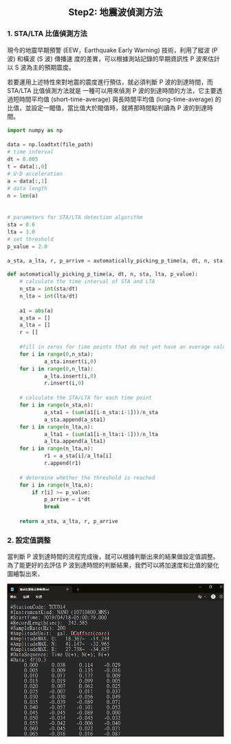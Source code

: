 <h2 align="center">
Step2: 地震波偵測方法
</h2>


### 1. STA/LTA 比值偵測方法


現今的地震早期預警 (EEW，Earthquake Early Warning) 技術，利用了縱波 (P 波) 和橫波 (S 波) 傳播速
度的差異，可以根據測站記錄的早期資訊性 P 波來估計以 S 波為主的預期震度。


若要運用上述特性來對地震的震度進行預估，就必須判斷 P 波的到達時間，而 STA/LTA 比值偵測方法就是
一種可以用來偵測 P 波的到達時間的方法，它主要透過短時間平均值 (short-time-average) 與長時間平均值 (long-time-average) 的比值，並設定一閥值，當比值大於閥值時，就將那時間點判讀為 P 波的到達時間。


```python
import numpy as np

data = np.loadtxt(file_path)
# time interval
dt = 0.005
t = data[:,0]
# U-D acceleration
a = data[:,1]
# data length
n = len(a)


# parameters for STA/LTA detection algorithm
sta = 0.6
lta = 3.0
# set threshold
p_value = 2.0
             
a_sta, a_lta, r, p_arrive = automatically_picking_p_time(a, dt, n, sta, lta, p_value)
```

```python
def automatically_picking_p_time(a, dt, n, sta, lta, p_value):
    # calculate the time interval of STA and LTA
    n_sta = int(sta/dt)
    n_lta = int(lta/dt)

    a1 = abs(a)
    a_sta = []
    a_lta = []
    r = []

    #fill in zeros for time points that do not yet have an average value
    for i in range(0,n_sta):
            a_sta.insert(i,0)     
    for i in range(0,n_lta):
            a_lta.insert(i,0)
            r.insert(i,0)

    # calculate the STA/LTA for each time point
    for i in range(n_sta,n):           
            a_sta1 = (sum(a1[i-n_sta:i-1]))/n_sta
            a_sta.append(a_sta1)        
    for i in range(n_lta,n):          
            a_lta1 = (sum(a1[i-n_lta:i-1]))/n_lta
            a_lta.append(a_lta1)   
    for i in range(n_lta,n):
            r1 = a_sta[i]/a_lta[i]
            r.append(r1)  

    # determine whether the threshold is reached       
    for i in range(n_lta,n): 
        if r[i] >= p_value:
            p_arrive = i*dt
            break   
        
    return a_sta, a_lta, r, p_arrive
```

### 2. 設定值調整


當判斷 P 波到達時間的流程完成後，就可以根據判斷出來的結果做設定值調整。
為了能更好的去評估 P 波到達時間的判斷結果，我們可以將加速度和比值的變化圖繪製出來，


![image](/images/地震資料格式.png) 


